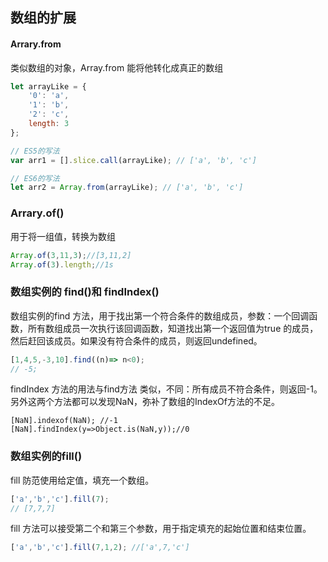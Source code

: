## 数组的扩展

#### Arrary.from
类似数组的对象，Array.from 能将他转化成真正的数组
``` javascript
let arrayLike = {
    '0': 'a',
    '1': 'b',
    '2': 'c',
    length: 3
};

// ES5的写法
var arr1 = [].slice.call(arrayLike); // ['a', 'b', 'c']

// ES6的写法
let arr2 = Array.from(arrayLike); // ['a', 'b', 'c']

```

### Arrary.of()
用于将一组值，转换为数组
``` javascript
Array.of(3,11,3);//[3,11,2]
Array.of(3).length;//1s
```
### 数组实例的 find()和 findIndex()
数组实例的find 方法，用于找出第一个符合条件的数组成员，参数：一个回调函数，所有数组成员一次执行该回调函数，知道找出第一个返回值为true 的成员，然后赶回该成员。如果没有符合条件的成员，则返回undefined。
``` javascript
[1,4,5,-3,10].find((n)=> n<0);
// -5;
```
findIndex 方法的用法与find方法 类似，不同：所有成员不符合条件，则返回-1。  
另外这两个方法都可以发现NaN，弥补了数组的IndexOf方法的不足。
```
[NaN].indexof(NaN); //-1
[NaN].findIndex(y=>Object.is(NaN,y));//0
```
### 数组实例的fill()
fill 防范使用给定值，填充一个数组。
``` javascript
['a','b','c'].fill(7);
// [7,7,7]
```
fill 方法可以接受第二个和第三个参数，用于指定填充的起始位置和结束位置。
``` javascript
['a','b','c'].fill(7,1,2); //['a',7,'c']
```

